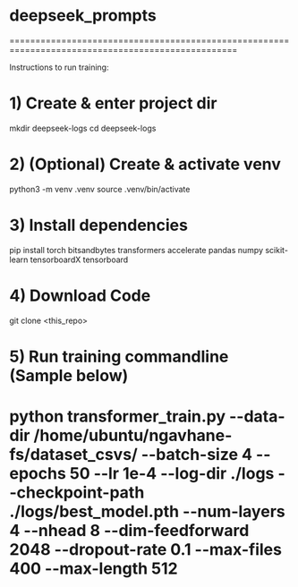 # deepseek_prompts
==================================================================================================

Instructions to run training:

# 1) Create & enter project dir
mkdir deepseek-logs
cd deepseek-logs

# 2) (Optional) Create & activate venv
python3 -m venv .venv
source .venv/bin/activate

# 3) Install dependencies
pip install torch bitsandbytes transformers accelerate pandas numpy scikit-learn tensorboardX tensorboard

# 4) Download Code
git clone <this_repo>

# 5) Run training commandline (Sample below)
python transformer_train.py --data-dir /home/ubuntu/ngavhane-fs/dataset_csvs/ --batch-size 4 --epochs 50 --lr 1e-4 --log-dir ./logs --checkpoint-path ./logs/best_model.pth --num-layers 4 --nhead 8 --dim-feedforward 2048 --dropout-rate 0.1 --max-files 400 --max-length 512
==================================================================================================

